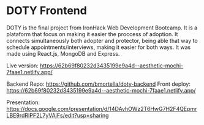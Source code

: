 # DOTY Frontend

DOTY is the final project from IronHack Web Development Bootcamp. It is a plataform that focus on making it easier the proccess of adoption. It connects simultaneously both adopter and protector, being able that way to schedule appointments/interviews, making it easier for both ways.
It was made using React.js, MongoDB and Express.

Live version: https://62b69f80232d3435199e9a4d--aesthetic-mochi-7faae1.netlify.app/

Backend Repo: https://github.com/bmortella/doty-backend
Front deploy: https://62b69f80232d3435199e9a4d--aesthetic-mochi-7faae1.netlify.app/

Presentation: https://docs.google.com/presentation/d/14DAvhOWz2T6HwG7H2F4QEpmrLBE9rdRIPF2L7yVAjFs/edit?usp=sharing

